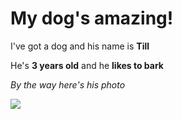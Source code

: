 # My dog's amazing!

I've got a dog and his name is __Till__

He's __3 years old__ and he __likes to bark__

_By the way here's his photo_

![](https://i.imgur.com/XWfBo7S.png)